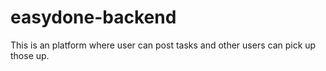 # easydone-backend
This is an platform where user can post tasks and other users can pick up those up.
